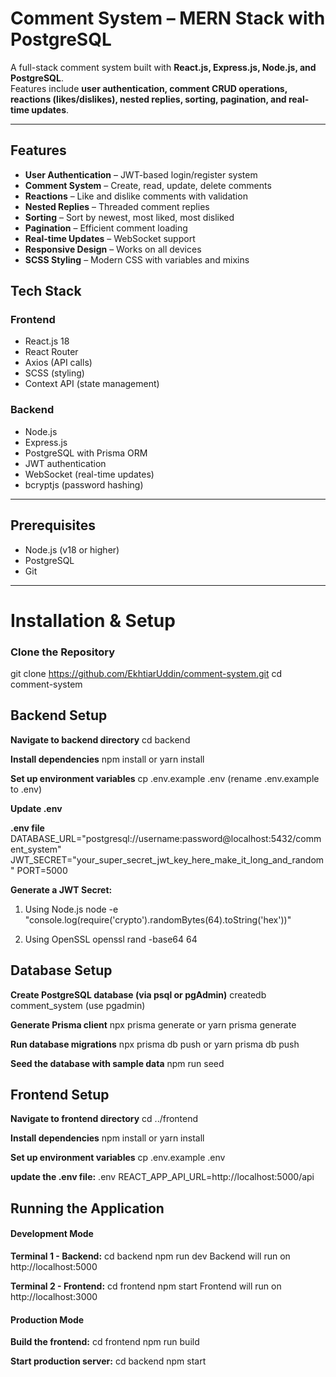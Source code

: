 # Comment System – MERN Stack with PostgreSQL

A full-stack comment system built with **React.js, Express.js, Node.js, and PostgreSQL**.  
Features include **user authentication, comment CRUD operations, reactions (likes/dislikes), nested replies, sorting, pagination, and real-time updates**.

---

## Features

- **User Authentication** – JWT-based login/register system  
- **Comment System** – Create, read, update, delete comments  
- **Reactions** – Like and dislike comments with validation  
- **Nested Replies** – Threaded comment replies  
- **Sorting** – Sort by newest, most liked, most disliked  
- **Pagination** – Efficient comment loading  
- **Real-time Updates** – WebSocket support  
- **Responsive Design** – Works on all devices  
- **SCSS Styling** – Modern CSS with variables and mixins 

## Tech Stack

### Frontend
- React.js 18  
- React Router  
- Axios (API calls)  
- SCSS (styling)  
- Context API (state management)  

### Backend
- Node.js  
- Express.js  
- PostgreSQL with Prisma ORM  
- JWT authentication  
- WebSocket (real-time updates)  
- bcryptjs (password hashing)  

---
## Prerequisites

- Node.js (v18 or higher)  
- PostgreSQL  
- Git  

---

# Installation & Setup

### Clone the Repository

git clone <https://github.com/EkhtiarUddin/comment-system.git>
cd comment-system
## Backend Setup

**Navigate to backend directory**
cd backend

**Install dependencies**
npm install or yarn install

**Set up environment variables**
cp .env.example .env (rename .env.example to .env)

**Update .env**

**.env file**
DATABASE_URL="postgresql://username:password@localhost:5432/comment_system"
JWT_SECRET="your_super_secret_jwt_key_here_make_it_long_and_random"
PORT=5000

**Generate a JWT Secret:**
1. Using Node.js
node -e "console.log(require('crypto').randomBytes(64).toString('hex'))"

2. Using OpenSSL
openssl rand -base64 64

## Database Setup

**Create PostgreSQL database (via psql or pgAdmin)**
createdb comment_system (use pgadmin)

**Generate Prisma client**
npx prisma generate or yarn prisma generate

**Run database migrations**
npx prisma db push or yarn prisma db push

**Seed the database with sample data**
npm run seed

## Frontend Setup

**Navigate to frontend directory**
cd ../frontend

**Install dependencies**
npm install or yarn install

**Set up environment variables**
cp .env.example .env

**update the .env file:**
.env
REACT_APP_API_URL=http://localhost:5000/api

## Running the Application

#### Development Mode

**Terminal 1 - Backend:**
cd backend
npm run dev
Backend will run on http://localhost:5000

**Terminal 2 - Frontend:**
cd frontend
npm start
Frontend will run on http://localhost:3000

#### Production Mode

**Build the frontend:**
cd frontend
npm run build

**Start production server:**
cd backend
npm start

